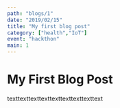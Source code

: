 ```yaml
---
path: "blogs/1"
date: "2019/02/15"
title: "My first blog post"
category: ["health","IoT"]
event: "hackthon"
main: 1
---
```


# My First Blog Post
texttexttexttexttexttexttexttexttext
